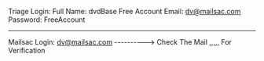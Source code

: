 Triage Login:
Full Name: dvdBase Free Account
Email: dv@mailsac.com
Password: FreeAccount
_______________________________________________________________

Mailsac Login:
dv@mailsac.com        ---------->     Check The Mail    ,,,,,   For Verification
